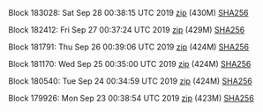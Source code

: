 Block 183028: Sat Sep 28 00:38:15 UTC 2019 [zip](https://dash-bootstrap.ams3.digitaloceanspaces.com/testnet/2019-09-28/bootstrap.dat.zip) (430M) [SHA256](https://dash-bootstrap.ams3.digitaloceanspaces.com/testnet/2019-09-28/sha256.txt)

Block 182412: Fri Sep 27 00:37:24 UTC 2019 [zip](https://dash-bootstrap.ams3.digitaloceanspaces.com/testnet/2019-09-27/bootstrap.dat.zip) (429M) [SHA256](https://dash-bootstrap.ams3.digitaloceanspaces.com/testnet/2019-09-27/sha256.txt)

Block 181791: Thu Sep 26 00:39:06 UTC 2019 [zip](https://dash-bootstrap.ams3.digitaloceanspaces.com/testnet/2019-09-26/bootstrap.dat.zip) (424M) [SHA256](https://dash-bootstrap.ams3.digitaloceanspaces.com/testnet/2019-09-26/sha256.txt)

Block 181170: Wed Sep 25 00:35:00 UTC 2019 [zip](https://dash-bootstrap.ams3.digitaloceanspaces.com/testnet/2019-09-25/bootstrap.dat.zip) (424M) [SHA256](https://dash-bootstrap.ams3.digitaloceanspaces.com/testnet/2019-09-25/sha256.txt)

Block 180540: Tue Sep 24 00:34:59 UTC 2019 [zip](https://dash-bootstrap.ams3.digitaloceanspaces.com/testnet/2019-09-24/bootstrap.dat.zip) (424M) [SHA256](https://dash-bootstrap.ams3.digitaloceanspaces.com/testnet/2019-09-24/sha256.txt)

Block 179926: Mon Sep 23 00:38:54 UTC 2019 [zip](https://dash-bootstrap.ams3.digitaloceanspaces.com/testnet/2019-09-23/bootstrap.dat.zip) (423M) [SHA256](https://dash-bootstrap.ams3.digitaloceanspaces.com/testnet/2019-09-23/sha256.txt)
